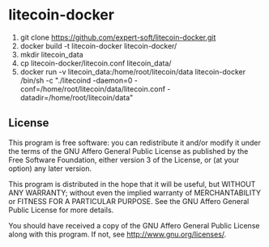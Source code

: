 # litecoin-docker

1. git clone https://github.com/expert-soft/litecoin-docker.git
2. docker build -t litecoin-docker litecoin-docker/
3. mkdir litecoin_data
4. cp litecoin-docker/litecoin.conf litecoin_data/
5. docker run -v litecoin_data:/home/root/litecoin/data litecoin-docker /bin/sh -c "./litecoind -daemon=0 -conf=/home/root/litecoin/data/litecoin.conf -datadir=/home/root/litecoin/data"

## License

This program is free software: you can redistribute it and/or modify
it under the terms of the GNU Affero General Public License as published by
the Free Software Foundation, either version 3 of the License, or
(at your option) any later version.

This program is distributed in the hope that it will be useful,
but WITHOUT ANY WARRANTY; without even the implied warranty of
MERCHANTABILITY or FITNESS FOR A PARTICULAR PURPOSE.  See the
GNU Affero General Public License for more details.

You should have received a copy of the GNU Affero General Public License
along with this program.  If not, see <http://www.gnu.org/licenses/>.
